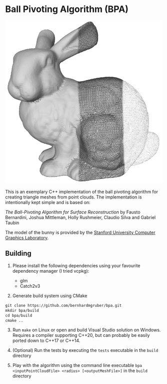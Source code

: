 # Ball Pivoting Algorithm (BPA)

![Reconstruction of bunny model](bunny.png)

This is an exemplary C++ implementation of the ball pivoting algorithm for creating triangle meshes from point clouds.
The implementation is intentionally kept simple and is based on:

*The Ball-Pivoting Algorithm for Surface Reconstruction* by Fausto Bernardini, Joshua Mittleman, Holly Rushmeier, Claudio Silva and Gabriel Taubin

The model of the bunny is provided by the [Stanford University Computer Graphics Laboratory](http://graphics.stanford.edu/data/3Dscanrep/).

## Building

1. Please install the following dependencies using your favourite dependency manager (I tried vcpkg):
    - glm
    - Catch2v3

2. Generate build system using CMake
```
git clone https://github.com/bernhardmgruber/bpa.git
mkdir bpa/build
cd bpa/build
cmake ..
```

3. Run `make` on Linux or open and build Visual Studio solution on Windows.
   Requires a compiler supporting C\++20, but can probably be easily ported down to C\++17 or C\++14.

4. (Optional) Run the tests by executing the `tests` executable in the `build` directory

5. Play with the algorithm using the command line executable `bpa <inputPointCloudFile> <radius> [<outputMeshFile>]` in the `build` directory
